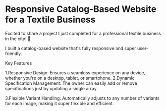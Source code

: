 # Responsive Catalog-Based Website for a Textile Business

Excited to share a project I just completed for a professional textile business in the city! 🎉

I built a catalog-based website that's fully responsive and super user-friendly.

Key Features


1.Responsive Design: Ensures a seamless experience on any device, whether you're on a desktop, tablet, or smartphone.
2.Dynamic Specification Management: The owner can easily add or remove specifications just by updating a single array.

3.Flexible Variant Handling: Automatically adjusts to any number of variants for each image, making it super flexible and efficient.

